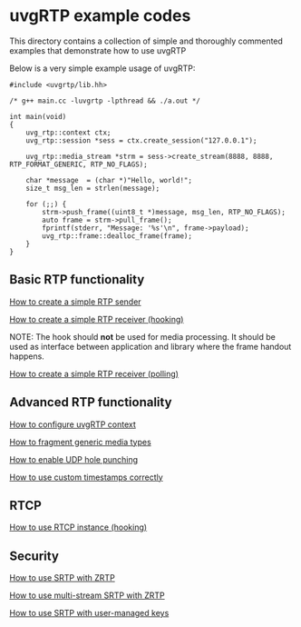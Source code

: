 # uvgRTP example codes

This directory contains a collection of simple and thoroughly commented examples that demonstrate how to use uvgRTP

Below is a very simple example usage of uvgRTP:

```
#include <uvgrtp/lib.hh>

/* g++ main.cc -luvgrtp -lpthread && ./a.out */

int main(void)
{
    uvg_rtp::context ctx;
    uvg_rtp::session *sess = ctx.create_session("127.0.0.1");

    uvg_rtp::media_stream *strm = sess->create_stream(8888, 8888, RTP_FORMAT_GENERIC, RTP_NO_FLAGS);

    char *message  = (char *)"Hello, world!";
    size_t msg_len = strlen(message);

    for (;;) {
        strm->push_frame((uint8_t *)message, msg_len, RTP_NO_FLAGS);
        auto frame = strm->pull_frame();
        fprintf(stderr, "Message: '%s'\n", frame->payload);
        uvg_rtp::frame::dealloc_frame(frame);
    }
}
```

## Basic RTP functionality

[How to create a simple RTP sender](sending.cc)

[How to create a simple RTP receiver (hooking)](receiving_hook.cc)

NOTE: The hook should **not** be used for media processing. It should be used as interface between application and library where the frame handout happens.

[How to create a simple RTP receiver (polling)](receiving_poll.cc)

## Advanced RTP functionality

[How to configure uvgRTP context](configuration.cc)

[How to fragment generic media types](sending_generic.cc)

[How to enable UDP hole punching](binding.cc)

[How to use custom timestamps correctly](custom_timestamps.cc)

## RTCP

[How to use RTCP instance (hooking)](rtcp_hook.cc)

## Security

[How to use SRTP with ZRTP](srtp_zrtp.cc)

[How to use multi-stream SRTP with ZRTP](zrtp_multistream.cc)

[How to use SRTP with user-managed keys](srtp_user.cc)
